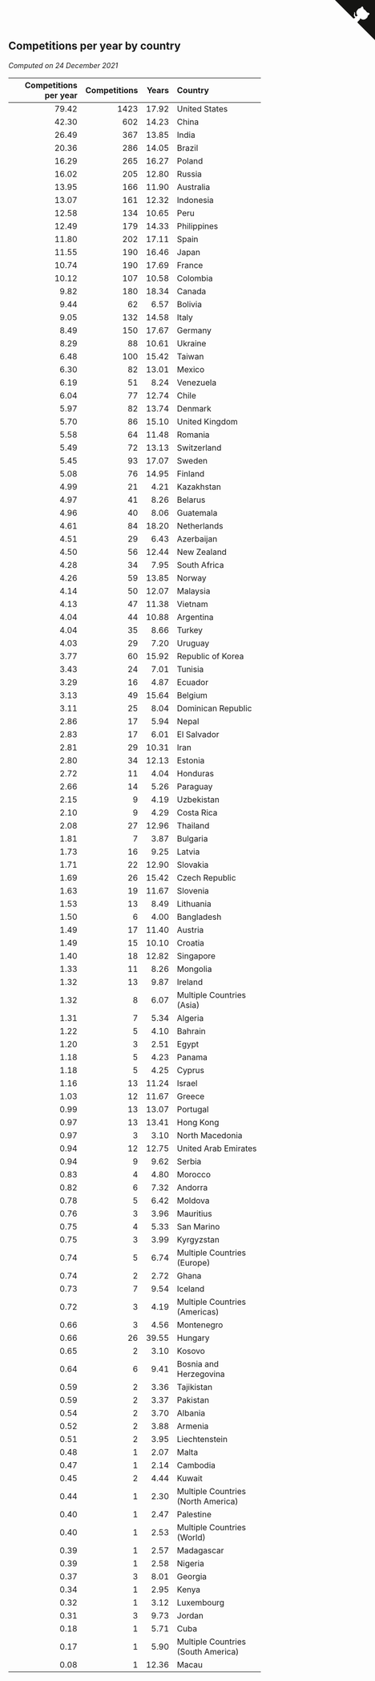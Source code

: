 ## Competitions per year by country

*Computed on 24 December 2021*

| Competitions per year | Competitions | Years | Country |
| ---: | ---: | ---: | :--- |
| 79.42 | 1423 | 17.92 | United States |
| 42.30 | 602 | 14.23 | China |
| 26.49 | 367 | 13.85 | India |
| 20.36 | 286 | 14.05 | Brazil |
| 16.29 | 265 | 16.27 | Poland |
| 16.02 | 205 | 12.80 | Russia |
| 13.95 | 166 | 11.90 | Australia |
| 13.07 | 161 | 12.32 | Indonesia |
| 12.58 | 134 | 10.65 | Peru |
| 12.49 | 179 | 14.33 | Philippines |
| 11.80 | 202 | 17.11 | Spain |
| 11.55 | 190 | 16.46 | Japan |
| 10.74 | 190 | 17.69 | France |
| 10.12 | 107 | 10.58 | Colombia |
| 9.82 | 180 | 18.34 | Canada |
| 9.44 | 62 | 6.57 | Bolivia |
| 9.05 | 132 | 14.58 | Italy |
| 8.49 | 150 | 17.67 | Germany |
| 8.29 | 88 | 10.61 | Ukraine |
| 6.48 | 100 | 15.42 | Taiwan |
| 6.30 | 82 | 13.01 | Mexico |
| 6.19 | 51 | 8.24 | Venezuela |
| 6.04 | 77 | 12.74 | Chile |
| 5.97 | 82 | 13.74 | Denmark |
| 5.70 | 86 | 15.10 | United Kingdom |
| 5.58 | 64 | 11.48 | Romania |
| 5.49 | 72 | 13.13 | Switzerland |
| 5.45 | 93 | 17.07 | Sweden |
| 5.08 | 76 | 14.95 | Finland |
| 4.99 | 21 | 4.21 | Kazakhstan |
| 4.97 | 41 | 8.26 | Belarus |
| 4.96 | 40 | 8.06 | Guatemala |
| 4.61 | 84 | 18.20 | Netherlands |
| 4.51 | 29 | 6.43 | Azerbaijan |
| 4.50 | 56 | 12.44 | New Zealand |
| 4.28 | 34 | 7.95 | South Africa |
| 4.26 | 59 | 13.85 | Norway |
| 4.14 | 50 | 12.07 | Malaysia |
| 4.13 | 47 | 11.38 | Vietnam |
| 4.04 | 44 | 10.88 | Argentina |
| 4.04 | 35 | 8.66 | Turkey |
| 4.03 | 29 | 7.20 | Uruguay |
| 3.77 | 60 | 15.92 | Republic of Korea |
| 3.43 | 24 | 7.01 | Tunisia |
| 3.29 | 16 | 4.87 | Ecuador |
| 3.13 | 49 | 15.64 | Belgium |
| 3.11 | 25 | 8.04 | Dominican Republic |
| 2.86 | 17 | 5.94 | Nepal |
| 2.83 | 17 | 6.01 | El Salvador |
| 2.81 | 29 | 10.31 | Iran |
| 2.80 | 34 | 12.13 | Estonia |
| 2.72 | 11 | 4.04 | Honduras |
| 2.66 | 14 | 5.26 | Paraguay |
| 2.15 | 9 | 4.19 | Uzbekistan |
| 2.10 | 9 | 4.29 | Costa Rica |
| 2.08 | 27 | 12.96 | Thailand |
| 1.81 | 7 | 3.87 | Bulgaria |
| 1.73 | 16 | 9.25 | Latvia |
| 1.71 | 22 | 12.90 | Slovakia |
| 1.69 | 26 | 15.42 | Czech Republic |
| 1.63 | 19 | 11.67 | Slovenia |
| 1.53 | 13 | 8.49 | Lithuania |
| 1.50 | 6 | 4.00 | Bangladesh |
| 1.49 | 17 | 11.40 | Austria |
| 1.49 | 15 | 10.10 | Croatia |
| 1.40 | 18 | 12.82 | Singapore |
| 1.33 | 11 | 8.26 | Mongolia |
| 1.32 | 13 | 9.87 | Ireland |
| 1.32 | 8 | 6.07 | Multiple Countries (Asia) |
| 1.31 | 7 | 5.34 | Algeria |
| 1.22 | 5 | 4.10 | Bahrain |
| 1.20 | 3 | 2.51 | Egypt |
| 1.18 | 5 | 4.23 | Panama |
| 1.18 | 5 | 4.25 | Cyprus |
| 1.16 | 13 | 11.24 | Israel |
| 1.03 | 12 | 11.67 | Greece |
| 0.99 | 13 | 13.07 | Portugal |
| 0.97 | 13 | 13.41 | Hong Kong |
| 0.97 | 3 | 3.10 | North Macedonia |
| 0.94 | 12 | 12.75 | United Arab Emirates |
| 0.94 | 9 | 9.62 | Serbia |
| 0.83 | 4 | 4.80 | Morocco |
| 0.82 | 6 | 7.32 | Andorra |
| 0.78 | 5 | 6.42 | Moldova |
| 0.76 | 3 | 3.96 | Mauritius |
| 0.75 | 4 | 5.33 | San Marino |
| 0.75 | 3 | 3.99 | Kyrgyzstan |
| 0.74 | 5 | 6.74 | Multiple Countries (Europe) |
| 0.74 | 2 | 2.72 | Ghana |
| 0.73 | 7 | 9.54 | Iceland |
| 0.72 | 3 | 4.19 | Multiple Countries (Americas) |
| 0.66 | 3 | 4.56 | Montenegro |
| 0.66 | 26 | 39.55 | Hungary |
| 0.65 | 2 | 3.10 | Kosovo |
| 0.64 | 6 | 9.41 | Bosnia and Herzegovina |
| 0.59 | 2 | 3.36 | Tajikistan |
| 0.59 | 2 | 3.37 | Pakistan |
| 0.54 | 2 | 3.70 | Albania |
| 0.52 | 2 | 3.88 | Armenia |
| 0.51 | 2 | 3.95 | Liechtenstein |
| 0.48 | 1 | 2.07 | Malta |
| 0.47 | 1 | 2.14 | Cambodia |
| 0.45 | 2 | 4.44 | Kuwait |
| 0.44 | 1 | 2.30 | Multiple Countries (North America) |
| 0.40 | 1 | 2.47 | Palestine |
| 0.40 | 1 | 2.53 | Multiple Countries (World) |
| 0.39 | 1 | 2.57 | Madagascar |
| 0.39 | 1 | 2.58 | Nigeria |
| 0.37 | 3 | 8.01 | Georgia |
| 0.34 | 1 | 2.95 | Kenya |
| 0.32 | 1 | 3.12 | Luxembourg |
| 0.31 | 3 | 9.73 | Jordan |
| 0.18 | 1 | 5.71 | Cuba |
| 0.17 | 1 | 5.90 | Multiple Countries (South America) |
| 0.08 | 1 | 12.36 | Macau |


<a href="https://github.com/jonatanklosko/wca_statistics" class="github-corner" aria-label="View source on Github"><svg width="80" height="80" viewBox="0 0 250 250" style="fill:#151513; color:#fff; position: absolute; top: 0; border: 0; right: 0;" aria-hidden="true"><path d="M0,0 L115,115 L130,115 L142,142 L250,250 L250,0 Z"></path><path d="M128.3,109.0 C113.8,99.7 119.0,89.6 119.0,89.6 C122.0,82.7 120.5,78.6 120.5,78.6 C119.2,72.0 123.4,76.3 123.4,76.3 C127.3,80.9 125.5,87.3 125.5,87.3 C122.9,97.6 130.6,101.9 134.4,103.2" fill="currentColor" style="transform-origin: 130px 106px;" class="octo-arm"></path><path d="M115.0,115.0 C114.9,115.1 118.7,116.5 119.8,115.4 L133.7,101.6 C136.9,99.2 139.9,98.4 142.2,98.6 C133.8,88.0 127.5,74.4 143.8,58.0 C148.5,53.4 154.0,51.2 159.7,51.0 C160.3,49.4 163.2,43.6 171.4,40.1 C171.4,40.1 176.1,42.5 178.8,56.2 C183.1,58.6 187.2,61.8 190.9,65.4 C194.5,69.0 197.7,73.2 200.1,77.6 C213.8,80.2 216.3,84.9 216.3,84.9 C212.7,93.1 206.9,96.0 205.4,96.6 C205.1,102.4 203.0,107.8 198.3,112.5 C181.9,128.9 168.3,122.5 157.7,114.1 C157.9,116.9 156.7,120.9 152.7,124.9 L141.0,136.5 C139.8,137.7 141.6,141.9 141.8,141.8 Z" fill="currentColor" class="octo-body"></path></svg></a><style>.github-corner:hover .octo-arm{animation:octocat-wave 560ms ease-in-out}@keyframes octocat-wave{0%,100%{transform:rotate(0)}20%,60%{transform:rotate(-25deg)}40%,80%{transform:rotate(10deg)}}@media (max-width:500px){.github-corner:hover .octo-arm{animation:none}.github-corner .octo-arm{animation:octocat-wave 560ms ease-in-out}}</style>
